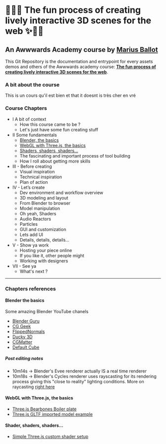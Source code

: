 # 👨‍💻✨ The fun process of creating lively interactive 3D scenes for the web ✨👨‍💻
## An Awwwards Academy course by <a target="_blank" href="https://mariusballot.com">Marius Ballot</a>

This Git Repository is the documentation and entrypoint for every assets demos and others of the Awwwards academy course: <strong><a target="_blank" href="https://awwwards.com/academy">The fun process of creating lively interactive 3D scenes for the web</a></strong>.

### A bit about the course

This is un cours qu'il est bien et that it doesnt is très cher en vré

### Course Chapters
*  I A bit of context
    *  How this course came to be ?
    *  Let's just have some fun creating stuff
*  II Some fundamentals
    *  [Blender, the basics](#blenderBasics)
    *  [WebGL with Three.js, the basics](#threebasics)
    *  [Shaders, shaders, shaders...](#shaders)
    *  The fascinating and important process of tool building
    *  How I roll about getting more skills
*  III - Before creating
    *  Visual inspiration
    *  Technical inspiration
    *  Plan of action
*  IV - Let’s create
    *  Dev environment and workflow overview
    *  3D modeling and layout
    *  From Blender to browser
    *  Model manipulation
    *  Oh yeah, Shaders
    *  Audio Reactors
    *  Particles
    *  GUI and customization
    *  Lets add UI
    *  Details, details, details…
*  V - Show ya work
    *  Hosting your piece online
    *  If you like it, other people might
    *  Working with designers
*  VII - See ya
    *  What's next ?

_ _ _ _

### Chapters references

#### Blender the basics<a name="blenderBasics"></a>

Some amazing Blender YouTube chanels
* <a href="https://www.youtube.com/user/AndrewPPrice" target="_blank">Blender Guru</a>
* <a href="https://www.youtube.com/user/Blenderfan93" target="_blank">CG Geek</a>
* <a href="https://www.youtube.com/user/FlippedNormalsTuts" target="_blank">FlippedNormals</a>
* <a href="https://www.youtube.com/channel/UCuNhGhbemBkdflZ1FGJ0lUQ" target="_blank">Ducky 3D</a>
* <a href="https://www.youtube.com/channel/UCy1f4m64dwCwk8CBZ_vHfPg" target="_blank">CGMatter</a>
* <a href="https://www.youtube.com/channel/UCdpWKLNfbROyoGPV46-zaUQ" target="_blank">Default Cube</a>

##### Post editing notes
* 10m14s -> Blender's Evee renderer actually IS a real time renderer
* 10m18s -> Blender's Cycles renderer uses rayscasting for its rendering process giving this "close to reality" lighting conditions. More on raycasting <a href="https://en.wikipedia.org/wiki/Ray_casting">right here</a>

#### WebGL with Three.js, the basics <a name="threebasics"></a>

* <a href="./demos/SimpleThreeJSBoilerPlate" target="_blank">Three.js Bearbones Boiler plate</a>
* <a href="./demos/ThreeJSModelImportExample" target="_blank">Three.js GLTF imported model example</a>


#### Shader, shaders, shaders... <a name="shaders"></a>

* <a href="./demos/SimpleThreeJShader" target="_blank">Simple Three.js custom shader setup</a>